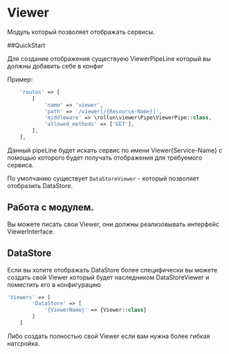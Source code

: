 # Viewer
 Модуль который позволяет отображать сервисы.

 
##QuickStart 
 
 Для создание отображения существуею ViewerPipeLine который вы должны добавить себе в конфиг
 
 Пример:
```php
    'routes' => [
        [
            'name' => 'viewer',
            'path' => '/viewer[/{Resource-Name}]',
            'middleware' => \rollun\viewer\Pipe\ViewerPipe::class,
            'allowed_methods' => ['GET'],
        ],
    ],
```

Данный pipeLine будет искать сервис по имени Viewer{Service-Name} 
c помощью которого будет получать отображения для требуемого сервиса.

По умолчанию существует `DataStoreViewer` - который позволяет отобразить DataStore.

## Работа с модулем.

Вы можете писать свои Viewer, они должны реализовывать интерфейс ViewerInterface.

## DataStore
Если вы хотите отображать DataStore более специфически вы можете создать свой Viewer
который будет наследником DataStoreViewer и поместить его в конфигурацию  
```php
'Viewers' => [
        'DataStore' => [
            '{ViewerName}' => {Viewer::class}
        ]
    ]
```

Либо создать полностью свой Viewer если вам нужна более гибкая натсройка.